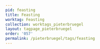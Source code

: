 ```yaml
---
pid: feasting
title: Feasting
worktag: Feasting
collection: worktags_pieterbruegel
layout: tagpage_pieterbruegel
order: '057'
permalink: /pieterbruegel/tags/feasting
---
```

